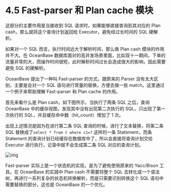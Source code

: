 # 4.5 Fast-parser 和 Plan cache 模块

这部分的主要作用是当接收到 SQL 请求时，如果能够直接查询到其对应的 Plan cash，那么就将这个查询计划返回给 Executor，避免经过长时间的 SQL 硬解析。

如果对一个 SQL 而言，执行时间远大于解析时间，那么做 Plan cash 模块的作用并不大。在 OceanBase 数据库面对的高并发场景里面，比如双十一期间，下单的流量非常的大，而操作时间很短，此时解析时间过长会造成很大的影响，因此需要避免 SQL 的硬解析。

OceanBase 提出了一种叫 Fast-parser 的方式，跟原来的 Parser 没有太大区别，主要是会对一个 SQL 语句进行常量的替换，方便去做一些 match。这里通过一个例子来帮助理解 Fast-parser 和 Plan cache 的作用。

首先来看什么是 Plan cash，如下图所示，当执行了两条 SQL 之后，查询 OceanBase 中的缓存视图，发现其中没有出现第二次执行的 SQL，只出现了第一次执行的 SQL，并且缓存命中数（hit_count）增加了 1 次。

出现上述情况是因为在进行第二条 SQL 查询的时候，进行了文本替换，将第二条 SQL 替换成了`select * from t where c1=?` 这样的一条 Statement，而条 Statement 的查询计划已经缓存在数据库中了，所以会直接将查询计划交给 Executor 进行执行，记录中就不会生成第二条 SQL 对应的查询计划。

![img](https://obbusiness-private.oss-cn-shanghai.aliyuncs.com/doc/img/kernel-quickstart/V1.0.0/zh-CN/4.sql-engine/6.fast-parser-plan-cache-01.png)

Fast-parser 实际上是一个状态机的实现，是为了避免使用原来的 Yacc/Bison 工具。在 OceanBase 的实践中 Plan cash 不需要将整个 SQL 去转化成一个语法树，再进行一系列复杂的状态机转换解析，而是只需要识别转换这个 SQL 语句中需要替换的部分，这也是 OceanBase 的一个优化。
